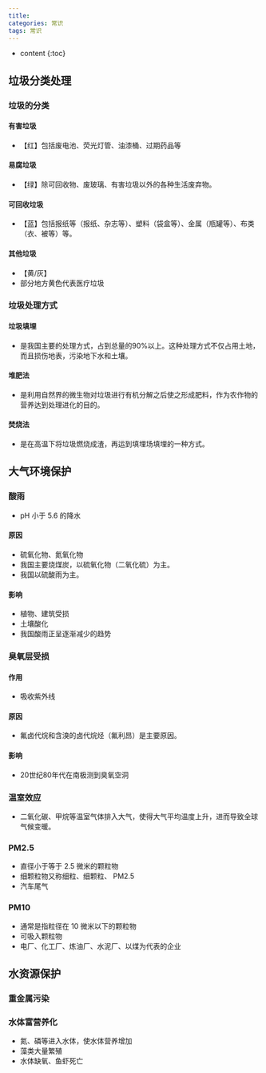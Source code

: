 ```yaml
---
title: 
categories: 常识
tags: 常识
---
```


* content
{:toc}





## 垃圾分类处理
### 垃圾的分类
#### 有害垃圾
- 【红】包括废电池、荧光灯管、油漆桶、过期药品等
#### 易腐垃圾
- 【绿】除可回收物、废玻璃、有害垃圾以外的各种生活废弃物。
#### 可回收垃圾
- 【蓝】包括报纸等（报纸、杂志等）、塑料（袋盒等）、金属（瓶罐等）、布类（衣、被等）等。
#### 其他垃圾
- 【黄/灰】
- 部分地方黄色代表医疗垃圾

### 垃圾处理方式
#### 垃圾填埋
- 是我国主要的处理方式，占到总量的90%以上。这种处理方式不仅占用土地，而且损伤地表，污染地下水和土壤。
#### 堆肥法
- 是利用自然界的微生物对垃圾进行有机分解之后使之形成肥料，作为农作物的营养达到处理进化的目的。
#### 焚烧法
- 是在高温下将垃圾燃烧成渣，再运到填埋场填埋的一种方式。

## 大气环境保护
### 酸雨
- pH 小于 5.6 的降水
#### 原因
- 硫氧化物、氮氧化物
- 我国主要烧煤炭，以硫氧化物（二氧化硫）为主。
- 我国以硫酸雨为主。
#### 影响
- 植物、建筑受损
- 土壤酸化
- 我国酸雨正呈逐渐减少的趋势

### 臭氧层受损
#### 作用
- 吸收紫外线
#### 原因
- 氟卤代烷和含溴的卤代烷烃（氟利昂）是主要原因。
#### 影响
- 20世纪80年代在南极测到臭氧空洞

### 温室效应
- 二氧化碳、甲烷等温室气体排入大气，使得大气平均温度上升，进而导致全球气候变暖。

### PM2.5
- 直径小于等于 2.5 微米的颗粒物
- 细颗粒物又称细粒、细颗粒、 PM2.5
- 汽车尾气

### PM10
- 通常是指粒径在 10 微米以下的颗粒物
- 可吸入颗粒物
- 电厂、化工厂、炼油厂、水泥厂、以煤为代表的企业

## 水资源保护
### 重金属污染
### 水体富营养化
- 氮、磷等进入水体，使水体营养增加
- 藻类大量繁殖
- 水体缺氧、鱼虾死亡



